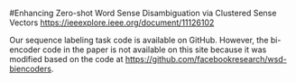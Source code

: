 #Enhancing Zero-shot Word Sense Disambiguation via Clustered Sense Vectors 
https://ieeexplore.ieee.org/document/11126102

Our sequence labeling task code is available on GitHub. However, the bi-encoder code in the paper is not available on this site because it was modified based on the code at https://github.com/facebookresearch/wsd-biencoders.
